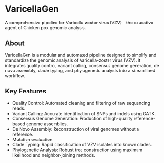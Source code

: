 # VaricellaGen
A comprehensive pipeline for Varicella-zoster virus (VZV) - the causative agent of Chicken pox genomic analysis.

## About
VaricellaGen is a modular and automated pipeline designed to simplify and standardize the genomic analysis of Varicella-zoster virus (VZV). It integrates quality control, variant calling, consensus genome generation, de novo assembly, clade typing, and phylogenetic analysis into a streamlined workflow.

## Key Features
- Quality Control: Automated cleaning and filtering of raw sequencing reads.
- Variant Calling: Accurate identification of SNPs and indels using GATK.
- Consensus Genome Generation: Production of high-quality reference-based genome assemblies.
- De Novo Assembly: Reconstruction of viral genomes without a reference.
- Mutation evaluation
- Clade Typing: Rapid classification of VZV isolates into known clades.
- Phylogenetic Analysis: Robust tree construction using maximum likelihood and neighbor-joining methods.
